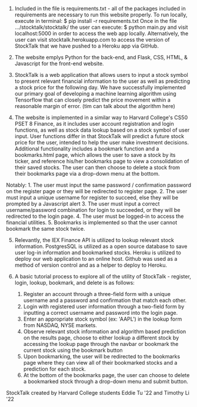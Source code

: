 1. Included in the file is requirements.txt - all of the packages included in requirements are necessary to run this website properly. To run locally, execute in terminal:
$ pip install -r requirements.txt
Once in the file .../stocktalk/stocktalk/ the user can execute:
$ python main.py
and visit localhost:5000 in order to access the web app locally. Alternatively, the user can visit stocktalk.herokuapp.com to access the version of StockTalk that we have pushed to a Heroku app via GitHub.

2. The website emplys Python for the back-end, and Flask, CSS, HTML, & Javascript for the front-end website.

3. StockTalk is a web application that allows users to input a stock symbol to present relevant financial information to the user as well as predicting a stock price for the following day. We have successfully implemented our primary goal of developing a machine learning algorithm using Tensorflow that can closely predict the price movement within a reasonable margin of error. 
(tim can talk about the algorithm here)

4. The website is implemented in a similar way to Harvard College's CS50 PSET 8 Finance, as it includes user account registration and login functions, as well as stock data lookup based on a stock symbol of user input. User functions differ in that StockTalk will predict a future stock price for the user, intended to help the user make investment decisions. Additional functionality includes a bookmark function and a bookmarks.html page, which allows the user to save a stock by its ticker, and reference his/her bookmarks page to view a consolidation of their saved stocks. The user can then choose to delete a stock from their bookmarks page via a drop-down menu at the bottom.

Notably:
	1. The user must input the same password / confirmation password on the register page or they will be redirected to register page.
	2. The user must input a unique username for register to succeed, else they will be prompted by a Javascript alert
	3. The user must input a correct username/password combination for login to succeeded, or they will be redirected to the login page.
	4. The user must be logged-in to access the financial utilities.
	5. Bookmarks is implemented so that the user cannot bookmark the same stock twice.

5. Relevantly, the IEX Finance API is utilized to lookup relevant stock information. PostgresSQL is utilized as a open source database to save user log-in information and bookmarked stocks. Heroku is utilized to deploy our web application to an online host. Github was used as a method of version control and as a helper to deploy to Heroku.

6. A basic tutorial process to explore all of the utility of StockTalk - register, login, lookup, bookmark, and delete is as follows:
	1. Register an account through a three-field form with a unique username and a password and confirmation that match each other.
	2. Login with registered user information through a two-field form by inputting a correct username and password into the login page.
	3. Enter an appropriate stock symbol (ex: 'AAPL') in the lookup form from NASDAQ, NYSE markets.
	4. Observe relevant stock information and algorithm based prediction on the results page, choose to either lookup a different stock by accessing the lookup page through the navbar or bookmark the current stock using the bookmark button
	5. Upon bookmarking, the user will be redirected to the bookmarks page where they can view all of their bookmarked stocks and a prediction for each stock.
	6. At the bottom of the bookmarks page, the user can choose to delete a bookmarked stock through a drop-down menu and submit button.

StockTalk created by Harvard College students Eddie Tu '22 and Timothy Li '22
